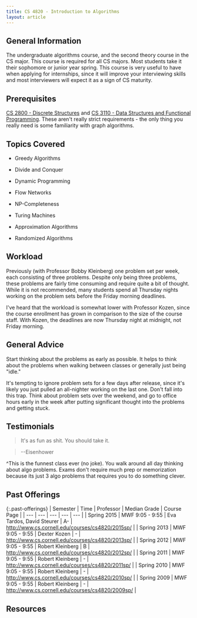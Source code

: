 ```yaml
---
title: CS 4820 - Introduction to Algorithms
layout: article
---
```


## General Information

The undergraduate algorithms course, and the second theory course in the CS major. This course is required for all CS majors. Most students take it their sophomore or junior year spring. This course is very useful to have when applying for internships, since it will improve your interviewing skills and most interviewers will expect it as a sign of CS maturity.

## Prerequisites

[CS 2800 - Discrete Structures](https://github.com/mrkev/Official-CS-Wiki/blob/master/classes/CS2800.md) and [CS 3110 - Data Structures and Functional Programming](https://github.com/mrkev/Official-CS-Wiki/blob/master/classes/CS3110.md). These aren't really strict requirements - the only thing you really need is some familiarity with graph algorithms.

## Topics Covered

 - Greedy Algorithms

 - Divide and Conquer

 - Dynamic Programming

 - Flow Networks

 - NP-Completeness

 - Turing Machines

 - Approximation Algorithms

 - Randomized Algorithms

## Workload

Previously (with Professor Bobby Kleinberg) one problem set per week, each consisting of three problems. Despite only being three problems, these problems are fairly time consuming and require quite a bit of thought. While it is not recommended, many students spend all Thursday nights working on the problem sets before the Friday morning deadlines.

I've heard that the workload is somewhat lower with Professor Kozen, since the course enrollment has grown in comparison to the size of the course staff. With Kozen, the deadlines are now Thursday night at midnight, not Friday morning.

## General Advice

Start thinking about the problems as early as possible. It helps to think about the problems when walking between classes or generally just being "idle."

It's tempting to ignore problem sets for a few days after release, since it's likely you just pulled an all-nighter working on the last one. Don't fall into this trap. Think about problem sets over the weekend, and go to office hours early in the week after putting significant thought into the problems and getting stuck.

## Testimonials

> It's as fun as shit. You should take it.

> --Eisenhower

^This is the funnest class ever (no joke). You walk around all day thinking about algo problems. Exams don't require much prep or memorization because its just 3 algo problems that requires you to do something clever.

## Past Offerings

{:.past-offerings}
| Semester | Time | Professor | Median Grade | Course Page |
| --- | --- | --- | --- | --- |
| Spring 2015 | MWF 9:05 - 9:55 | Eva Tardos, David Steurer | A- | http://www.cs.cornell.edu/courses/cs4820/2015sp/ |
| Spring 2013 | MWF 9:05 - 9:55 | Dexter Kozen | - | http://www.cs.cornell.edu/courses/cs4820/2013sp/ |
| Spring 2012 | MWF 9:05 - 9:55 | Robert Kleinberg | B | http://www.cs.cornell.edu/courses/cs4820/2012sp/ |
| Spring 2011 | MWF 9:05 - 9:55 | Robert Kleinberg | - | http://www.cs.cornell.edu/courses/cs4820/2011sp/ |
| Spring 2010 | MWF 9:05 - 9:55 | Robert Kleinberg | - | http://www.cs.cornell.edu/courses/cs4820/2010sp/ |
| Spring 2009 | MWF 9:05 - 9:55 | Robert Kleinberg | - | http://www.cs.cornell.edu/courses/cs4820/2009sp/ |

## Resources
